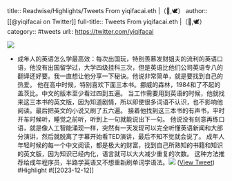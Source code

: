 title:: Readwise/Highlights/Tweets From yiqifacai.eth |（📜,🕊）
author:: [[@yiqifacai on Twitter]]
full-title:: Tweets From yiqifacai.eth |（📜,🕊）
category:: #tweets
url:: https://twitter.com/yiqifacai

![](https://pbs.twimg.com/profile_images/1659067563647827973/BuHY5YM1.jpg)

- 成年人的英语怎么学最高效：每次出国玩，特别羡慕发财姐夫的流利的英语口语，他没有出国留学过，大学四级挂科三次，但是英语比他们公司英语专八的翻译还好要。我一直想让他分享一下秘诀。他说非常简单，就是要找到自己的热爱。 
   他在高中时候，特别喜欢下面三本书。挪威的森林，1984和了不起的盖茨比。中文的版本至少看过四到五遍。
    当工作需要用到英语的时候，他就找来这三本书的英文版，因为知道剧情，所以即使很多词语不认识，也不影响他阅读。最后把英文的小说又刷了五六遍。
      接着他找到这三本书的有声书，平时开车时候听，睡觉之前听，听到上一句就能说出下一句。
       他说没有刻意再练口语，就是像人工智能涌现一样，突然有一天发现可以完全听懂英语新闻和大部分演讲，然后就脱离了字幕开始看TED演讲，最后不知不觉就会说了。
    成年人年轻时候的每一个中文阅读，都是极大的财富，找到自己所熟知的书籍和知识的英文版，因为知识已经内化，语言就可以大大减少重复的次数。
    这种方法推荐给成年程序员，半路学英语又不想重新刷单词学语法。<img src='https://pbs.twimg.com/media/GBC190rbkAA_nmo.jpg'/> ([View Tweet](https://twitter.com/yiqifacai/status/1734085948567335370)) #Highlight #[[2023-12-12]]